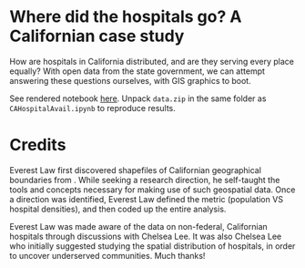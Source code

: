 # Where did the hospitals go? A Californian case study

How are hospitals in California distributed, and are they serving every place equally? With open data from the state government, we can attempt answering these questions ourselves, with GIS graphics to boot.

See rendered notebook [here](https://nbviewer.jupyter.org/github/openerror/SpatialCAHospitals/blob/master/CAHospitalAvail.ipynb). Unpack `data.zip` in the same folder as `CAHospitalAvail.ipynb` to reproduce results.

# Credits
Everest Law first discovered shapefiles of Californian geographical boundaries from
[](data.ca.gov). While seeking a research direction, he self-taught the tools and concepts necessary for making use of such geospatial data. Once a direction was identified, Everest Law defined the metric (population VS hospital densities), and
then coded up the entire analysis.

Everest Law was made aware of the data on non-federal, Californian hospitals through discussions with Chelsea Lee. It was also Chelsea Lee who initially suggested studying the spatial distribution of hospitals, in order to uncover underserved communities. Much thanks!
